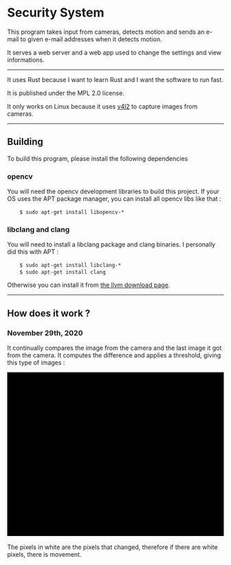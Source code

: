 # Security System

This program takes input from cameras, detects motion and sends an e-mail to given e-mail addresses when it detects motion.

It serves a web server and a web app used to change the settings and view informations.

---

It uses Rust because I want to learn Rust and I want the software to run fast.

It is published under the MPL 2.0 license.

It only works on Linux because it uses [v4l2](https://en.wikipedia.org/wiki/Video4Linux) to capture images from cameras.

---

## Building

To build this program, please install the following dependencies

### opencv

You will need the opencv development libraries to build this project. If your OS uses the APT package manager, you can install all opencv libs like that :

```shell
	$ sudo apt-get install libopencv-*
```

### libclang and clang

You will need to install a libclang package and clang binaries. I personally did this with APT :

```shell
	$ sudo apt-get install libclang-*
	$ sudo apt-get install clang
```

Otherwise you can install it from [the llvm download page](https://releases.llvm.org/download.html).

---

## How does it work ?

### November 29th, 2020

It continually compares the image from the camera and the last image it got from the camera. It computes the difference and applies a threshold, giving this type of images :

![](docs/gifs/gray-thresh-diff.gif)

The pixels in white are the pixels that changed, therefore if there are white pixels, there is movement.